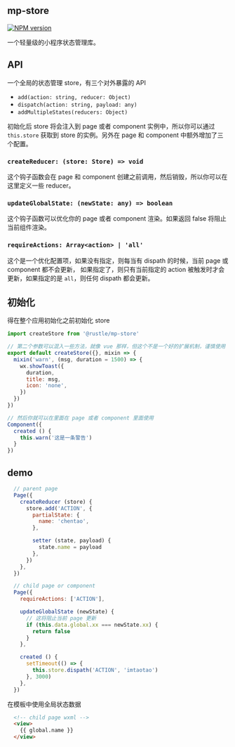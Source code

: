 ## mp-store
[![NPM version][npm-image]][npm-url]

[npm-image]: https://img.shields.io/npm/v/@rustle/mp-store.svg?style=flat-square
[npm-url]: https://www.npmjs.com/package/@rustle/mp-store

一个轻量级的小程序状态管理库。

## API
一个全局的状态管理 store，有三个对外暴露的 API
  + `add(action: string, reducer: Object)`
  + `dispatch(action: string, payload: any)`
  + `addMultipleStates(reducers: Object)`

初始化后 store 将会注入到 page 或者 component 实例中，所以你可以通过 `this.store` 获取到 store 的实例。另外在 page 和 component 中额外增加了三个配置。

### `createReducer: (store: Store) => void`
这个钩子函数会在 page 和 component 创建之前调用，然后销毁，所以你可以在这里定义一些 reducer。

### `updateGlobalState: (newState: any) => boolean`
这个钩子函数可以优化你的 page 或者 component 渲染。如果返回 false 将阻止当前组件渲染。

### `requireActions: Array<action> | 'all'`
这个是一个优化配置项，如果没有指定，则每当有 dispath 的时候，当前 page 或 component 都不会更新，
如果指定了，则只有当前指定的 action 被触发时才会更新，如果指定的是 `all`，则任何 dispath 都会更新。

## 初始化
得在整个应用初始化之前初始化 store
```js
import createStore from '@rustle/mp-store'

// 第二个参数可以混入一些方法，就像 vue 那样，但这个不是一个好的扩展机制，谨慎使用
export default createStore({}, mixin => {
  mixin('warn', (msg, duration = 1500) => {
    wx.showToast({
      duration,
      title: msg,
      icon: 'none',
    })
  })
})

// 然后你就可以在里面在 page 或者 component 里面使用
Component({
  created () {
    this.warn('这是一条警告')
  }
})

```

## demo
```js
  // parent page
  Page({
    createReducer (store) {
      store.add('ACTION', {
        partialState: {
          name: 'chentao',
        },

        setter (state, payload) {
          state.name = payload
        },
      })
    },
  })

  // child page or component
  Page({
    requireActions: ['ACTION'],

    updateGlobalState (newState) {
      // 这将阻止当前 page 更新
      if (this.data.global.xx === newState.xx) {
        return false
      }
    },

    created () {
      setTimeout(() => {
        this.store.dispath('ACTION', 'imtaotao')
      }, 3000)
    },
  })
```

在模板中使用全局状态数据
```html
  <!-- child page wxml -->
  <view>
    {{ global.name }}
  </view>
```